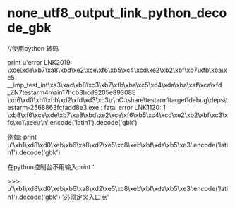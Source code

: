# none_utf8_output_link_python_decode_gbk

//使用python 转码

print u'error LNK2019: \xce\xde\xb7\xa8\xbd\xe2\xce\xf6\xb5\xc4\xcd\xe2\xb2\xbf\xb7\xfb\xba\xc5 __imp_test_int\xa3\xac\xb8\xc3\xb7\xfb\xba\xc5\xd4\xda\xba\xaf\xca\xfd _ZN7testarm4main17hcb3bcd9205e89308E \xd6\xd0\xb1\xbb\xd2\xfd\xd3\xc3\r\nC:\\share\\testarm\\target\\debug\\deps\\testarm-2568863fcfadd8e3.exe : fatal error LNK1120: 1 \xb8\xf6\xce\xde\xb7\xa8\xbd\xe2\xce\xf6\xb5\xc4\xcd\xe2\xb2\xbf\xc3\xfc\xc1\xee\r\n'.encode('latin1').decode('gbk')

例如:
print u'\xb1\xd8\xd0\xeb\xb6\xa8\xd2\xe5\xc8\xeb\xbf\xda\xb5\xe3'.encode('latin1').decode('gbk')

在python控制台不用输入print：

&gt;&gt;&gt; u'\xb1\xd8\xd0\xeb\xb6\xa8\xd2\xe5\xc8\xeb\xbf\xda\xb5\xe3'.encode('latin1').decode('gbk')
'必须定义入口点'
